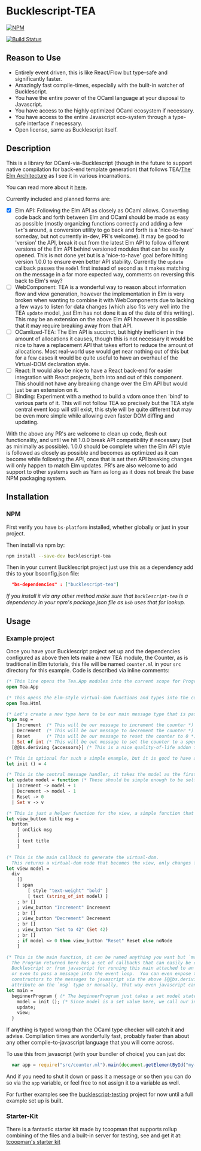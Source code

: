 # Bucklescript-TEA

[![NPM](https://nodei.co/npm/bucklescript-tea.png?compact=true)](https://nodei.co/npm/bucklescript-tea/)

[![Build Status](https://travis-ci.org/OvermindDL1/bucklescript-tea.svg?branch=master)](https://travis-ci.org/OvermindDL1/bucklescript-tea)

## Reason to Use

- Entirely event driven, this is like React/Flow but type-safe and significantly faster.
- Amazingly fast compile-times, especially with the built-in watcher of Bucklescript.
- You have the entire power of the OCaml language at your disposal to Javascript.
- You have access to the highly optimized OCaml ecosystem if necessary.
- You have access to the entire Javascript eco-system through a type-safe interface if necessary.
- Open license, same as Bucklescript itself.

## Description

This is a library for OCaml-via-Bucklescript (though in the future to support native compilation for back-end template generation) that follows TEA/[The Elm Architecture](https://guide.elm-lang.org/architecture/) as I see it in various incarnations.

You can read more about it [here](http://blog.overminddl1.com/tags/bucklescript-tea/).

Currently included and planned forms are:

- [X] Elm API: Following the Elm API as closely as OCaml allows. Converting code back and forth between Elm and OCaml should be made as easy as possible (mostly organizing functions correctly and adding a few `let`'s around, a conversion utility to go back and forth is a 'nice-to-have' someday, but not currently in-dev, PR's welcome). It may be good to 'version' the API, break it out from the latest Elm API to follow different versions of the Elm API behind versioned modules that can be easily opened. This is not done yet but is a 'nice-to-have' goal before hitting version 1.0.0 to ensure even better API stability. Currently the `update` callback passes the `model` first instead of second as it makes matching on the message in a far more expected way, comments on reversing this back to Elm's way?
- [ ] WebComponent: TEA is a wonderful way to reason about information flow and view generation, however the implementation in Elm is very broken when wanting to combine it with WebComponents due to lacking a few ways to listen for data changes (which also fits very well into the TEA `update` model, just Elm has not done it as of the date of this writing). This may be an extension on the above Elm API however it is possible that it may require breaking away from that API.
- [ ] OCamlized-TEA: The Elm API is succinct, but highly inefficient in the amount of allocations it causes, though this is not necessary it would be nice to have a replacement API that takes effort to reduce the amount of allocations. Most real-world use would get near nothing out of this but for a few cases it would be quite useful to have an overhaul of the Virtual-DOM declaration style.
- [ ] React: It would also be nice to have a React back-end for easier integration with React projects, both into and out of this component. This should not have any breaking change over the Elm API but would just be an extension on it.
- [ ] Binding: Experiment with a method to build a vdom once then 'bind' to various parts of it. This will not follow TEA so precisely but the TEA style central event loop will still exist, this style will be quite different but may be even more simple while allowing even faster DOM diffing and updating.

With the above any PR's are welcome to clean up code, flesh out functionality, and until we hit 1.0.0 break API compatibility if necessary (but as minimally as possible). 1.0.0 should be complete when the Elm API style is followed as closely as possible and becomes as optimized as it can become while following the API, once that is set then API breaking changes will only happen to match Elm updates. PR's are also welcome to add support to other systems such as Yarn as long as it does not break the base NPM packaging system.

## Installation

### NPM

First verify you have `bs-platform` installed, whether globally or just in your project.

Then install via npm by:

```sh
npm install --save-dev bucklescript-tea
```

Then in your current Bucklescript project just use this as a dependency add this to your bsconfig.json file:

```json
  "bs-dependencies" : ["bucklescript-tea"]
```

_If you install it via any other method make sure that `bucklescript-tea` is a dependency in your npm's package.json file as `bsb` uses that for lookup._

## Usage

### Example project

Once you have your Bucklescript project set up and the dependencies configured as above then lets make a new TEA module, the Counter, as is traditional in Elm tutorials, this file will be named `counter.ml` in your `src` directory for this example. Code is described via inline comments:

```ocaml
(* This line opens the Tea.App modules into the current scope for Program access functions and types *)
open Tea.App

(* This opens the Elm-style virtual-dom functions and types into the current scope *)
open Tea.Html

(* Let's create a new type here to be our main message type that is passed around *)
type msg =
  | Increment  (* This will be our message to increment the counter *)
  | Decrement  (* This will be our message to decrement the counter *)
  | Reset      (* This will be our message to reset the counter to 0 *)
  | Set of int (* This will be out message to set the counter to a specific value *)
  [@@bs.deriving {accessors}] (* This is a nice quality-of-life addon from Bucklescript, it will generate function names for each constructor name, optional, but nice to cut down on code, this is unused in this example but good to have regardless *)

(* This is optional for such a simple example, but it is good to have an `init` function to define your initial model default values, the model for Counter is just an integer *)
let init () = 4

(* This is the central message handler, it takes the model as the first argument *)
let update model = function (* These should be simple enough to be self-explanatory, mutate the model based on the message, easy to read and follow *)
  | Increment -> model + 1
  | Decrement -> model - 1
  | Reset -> 0
  | Set v -> v

(* This is just a helper function for the view, a simple function that returns a button based on some argument *)
let view_button title msg =
  button
    [ onClick msg
    ]
    [ text title
    ]

(* This is the main callback to generate the virtual-dom.
  This returns a virtual-dom node that becomes the view, only changes from call-to-call are set on the real DOM for efficiency, this is also only called once per frame even with many messages sent in within that frame, otherwise does nothing *)
let view model =
  div
    []
    [ span
        [ style "text-weight" "bold" ]
        [ text (string_of_int model) ]
    ; br []
    ; view_button "Increment" Increment
    ; br []
    ; view_button "Decrement" Decrement
    ; br []
    ; view_button "Set to 42" (Set 42)
    ; br []
    ; if model <> 0 then view_button "Reset" Reset else noNode
    ]

(* This is the main function, it can be named anything you want but `main` is traditional.
  The Program returned here has a set of callbacks that can easily be called from
  Bucklescript or from javascript for running this main attached to an element,
  or even to pass a message into the event loop.  You can even expose the
  constructors to the messages to javascript via the above [@@bs.deriving {accessors}]
  attribute on the `msg` type or manually, that way even javascript can use it safely. *)
let main =
  beginnerProgram { (* The beginnerProgram just takes a set model state and the update and view functions *)
    model = init (); (* Since model is a set value here, we call our init function to generate that value *)
    update;
    view;
  }
```

If anything is typed wrong than the OCaml type checker will catch it and advise. Compilation times are wonderfully fast, probably faster than about any other compile-to-javascript language that you will come across.

To use this from javascript (with your bundler of choice) you can just do:

```javascript
  var app = require("src/counter.ml").main(document.getElementById("my-element"));
```

And if you need to shut it down or pass it a message or so then you can do so via the `app` variable, or feel free to not assign it to a variable as well.

For further examples see the [bucklescript-testing](https://github.com/OvermindDL1/bucklescript-testing) project for now until a full example set up is built.

### Starter-Kit

There is a fantastic starter kit made by tcoopman that supports rollup combining of the files and a built-in server for testing, see and get it at: [tcoopman's starter kit](https://github.com/tcoopman/bucklescript-tea-starter-kit)

